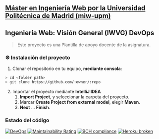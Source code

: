 ## [Máster en Ingeniería Web por la Universidad Politécnica de Madrid (miw-upm)](http://miw.etsisi.upm.es)
## Ingeniería Web: Visión General (IWVG) DevOps
> Este proyecto es una Plantilla de apoyo docente de la asignatura.

### :gear: Instalación del proyecto
1. Clonar el repositorio en tu equipo, **mediante consola**:
```sh
> cd <folder path>
> git clone https://github.com/:owner/:repo
```
2. Importar el proyecto mediante **IntelliJ IDEA**
   1. **Import Project**, y seleccionar la carpeta del proyecto.
   2. Marcar **Create Project from external model**, elegir **Maven**.
   3. **Next** … **Finish**.

### Estado del código
[![DevOps](https://github.com/Mariavernia/iwvg-devops-vernia-maria/actions/workflows/test.yml/badge.svg)](https://github.com/Mariavernia/iwvg-devops-vernia-maria/actions/workflows/test.yml)
[![Maintainability Rating](https://sonarcloud.io/api/project_badges/measure?project=Mariavernia_iwvg-devops-vernia-sanchis-maria&metric=sqale_rating)](https://sonarcloud.io/dashboard?id=Mariavernia_iwvg-devops-vernia-sanchis-maria)
[![BCH compliance](https://bettercodehub.com/edge/badge/Mariavernia/iwvg-devops-vernia-maria?branch=develop)](https://bettercodehub.com/)
[![Heroku broken](https://iwvg-devops-vernia-maria.herokuapp.com/system/version-badge)](https://iwvg-devops-vernia-maria.herokuapp.com/swagger-ui.html)
